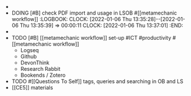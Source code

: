 -
- DOING [#B] check PDF import and usage in LSOB #[[metamechanic workflow]]
  :LOGBOOK:
  CLOCK: [2022-01-06 Thu 13:35:28]--[2022-01-06 Thu 13:35:39] =>  00:00:11
  CLOCK: [2022-01-06 Thu 13:37:01]
  :END:
-
- TODO [#B] [[metamechanic workflow]] set-up #ICT #productivity #[[metamechanic workflow]]
	- Logseq
	- Github
	- DevonThink
	- Research Rabbit
	- Bookends / Zotero
- TODO #[[Questions To Self]] tags, queries and searching in OB and LS
- [[CE5]] materials